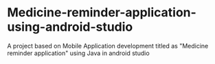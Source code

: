 # Medicine-reminder-application-using-android-studio
A project based on Mobile Application development titled as "Medicine reminder application" using Java in android studio
